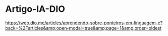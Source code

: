 # Artigo-IA-DIO
https://web.dio.me/articles/aprendendo-sobre-ponteiros-em-linguagem-c?back=%2Farticles&amp;open-modal=true&amp;page=1&amp;order=oldest
